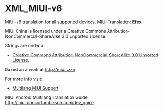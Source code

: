 XML_MIUI-v6
===========

MIUI-v6 translation for all supported devices. MIUI Translation: **Efex**


MIUI China is licensed under a Creative Commons Attribution-NonCommercial-ShareAlike 3.0 Unported License.

Strings are under a 
- [Creative Commons Attribution-NonCommercial-ShareAlike 3.0 Unported License.](http://creativecommons.org/licenses/by-nc-sa/3.0/)

Based on a work at http://miui.com

For more info visit:
- [Multilang MIUI Support](http://xiaomi.eu) 

MIUI Android Multilang Translation Guide http://miui.connortumbleson.com/dev_guide

